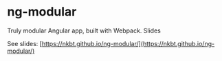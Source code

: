 # ng-modular
Truly modular Angular app, built with Webpack. Slides

See slides: [https://nkbt.github.io/ng-modular/](https://nkbt.github.io/ng-modular/)
